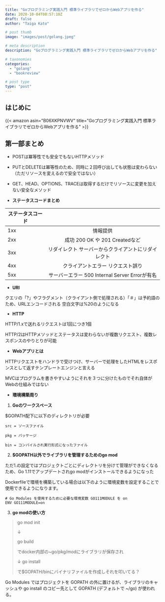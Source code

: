 ```yaml
---
title: "Goプログラミング実践入門 標準ライブラリでゼロからWebアプリを作る"
date: 2020-10-04T08:57:10Z
draft: false
author: "Taiga Kato"

# post thumb
image: "images/post/golang.jpeg"

# meta description
description: "Goプログラミング実践入門 標準ライブラリでゼロからWebアプリを作る"

# taxonomies
categories:
  - "golang"
  - "bookreview"

# post type
type: "post"
---
```


## はじめに

{{< amazon asin="B06XKPNVWV" title="Goプログラミング実践入門 標準ライブラリでゼロからWebアプリを作る" >}}

## 第一部まとめ

- POSTは冪等性でも安全でもないHTTPメソッド
- PUTとDELETEは冪等性のため、同時に２回呼び出しても状態は変わらない（ただリソースを変えるので安全ではない）
- GET、HEAD、OPTIONS、TRACEは取得するだけでリソースに変更を加えない安全なメソッド

- __ステータスコードまとめ__

| ステータスコード |                                            | 
| -------------- |:-----------------------------------------:| 
| 1xx        　　| 情報提供                                    | 
| 2xx        　　| 成功    200 OK や 201 Createdなど           | 
| 3xx        　　| リダイレクト サーバーからクライアントにリダイレクト | 
| 4xx        　　| クライアントエラー リクエスト誤り                | 
| 5xx        　　| サーバーエラー 500 Internal Server Errorが有名 | 

- __URI__

クエリの「?」やフラグメント（クライアント側で処理される）「＃」は予約語のため、URLエンコードされる
空白文字は%20のようになる

- __HTTP__

HTTP/1.xで送れるリクエストは1回につき1個

HTTP/2はHTTPメソッドとステータスは変わらないが複数リクエスト、複数レスポンスのやりとりが可能

- __Webアプリとは__

HTTPリクエストをハンドラで受けつけ、サーバーで処理をしたHTMLをレスポンスとして返すテンプレートエンジンと言える

MVCはプログラムを書きやすいようにそれを３つに分けたものでそれ自体がWebの仕組みではない

- __環境構築周り__
1. **Goのワークスペース**

$GOPATH配下に以下のディレクトリが必要
```
src = ソースファイル

pkg = パッケージ

bin = コンパイルされ実行形式になったファイル
```
2. **$GOPATH以外でライブラリを管理するためのgo mod**

ただ1.の設定ではプロジェクトごとにディレクトリを分けて管理ができなくなるため、Go 1.11でアップデートされgo modがインストールできるようになった

Dockerfileで環境を構築している場合は以下のように環境変数を設定することで使用できるようになります。

```Docker
# Go Modules を使用するために必要な環境変数 GO111MODULE を on 
ENV GO111MODULE=on
```

3. **go modの使い方**


>go mod init
>
>↓
>
>go build
>
>でdocker内部の~go/pkg/modにライブラリが保存され
>
>↓
>go install
>
>で$GOPATH/binにバイナリファイルを作成しそれを叩いてる？

Go Modules ではプロジェクトを GOPATH の外に置けるが、ライブラリのキャッシュや go install のコピー先として GOPATH (デフォルトで ~/go) が使われる。
